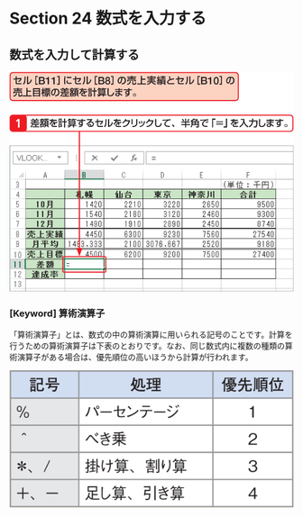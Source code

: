 # Section 24 数式を入力する

## 数式を入力して計算する

![](001.png)

### [Keyword] 算術演算子

「算術演算子」とは、数式の中の算術演算に用いられる記号のことです。計算を行うための算術演算子は下表のとおりです。なお、同じ数式内に複数の種類の算術演算子がある場合は、優先順位の高いほうから計算が行われます。

![keyword](002.png)